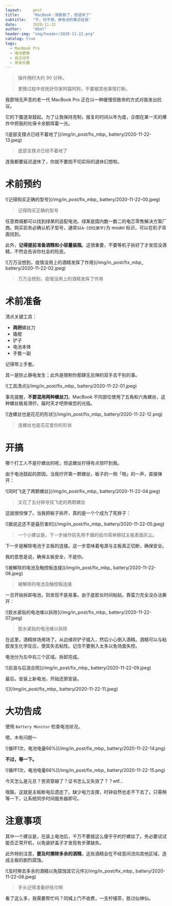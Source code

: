 ```yaml
---
layout:     post
title:      "MacBook：我膨胀了，想退休了"
subtitle:   "不，你不想。换电池的事交给我"
date:       2020-11-22
author:     "Abel"
header-img: "img/header/2020-11-22.png"
catalog: true
tags:
  - MacBook Pro
  - 电池更换
  - 自己动手
  - 周末乐趣
---
```


> 操作用时大约 90 分钟。
>
> 更换过程中安抚好你家阿猫阿狗，不要被其他事情打断。

我那悄无声息的老一代 MacBook Pro 正在以一种缓慢但致命的方式对我发出抗议。

它的下腹逐渐鼓起。为了让我保持克制，报复的时间以年为度，企图在某一天的爆炸中把我的社保卡余额挥霍一光。

![底部支撑点已经不着地了](/img/in_post/fix_mbp_ battery/2020-11-22-13.jpeg)

> 底部支撑点已经不着地了

连我都要延迟退休了，你就不要抱不切实际的退休幻想啦。

# 术前预约

![记得购买正确的型号](/img/in_post/fix_mbp_ battery/2020-11-22-00.jpeg)

> 记得购买正确的型号

任意商城都可以找到绿某的适配电池。绿某是国内数一数二的电芯零售解决方案厂商。购买前务必确认机子型号，通常以``A-{四位数字}``为 model 标识，可以在机子背面找到。

此外，**记得提前准备酒精和小容量装瓶**。这很重要，不要等机子拆好了才发现没酒精，不然会告诉你社会的险恶。

![万万没想到，疫情没用上的酒精发挥了作用](/img/in_post/fix_mbp_ battery/2020-11-22-02.jpeg)

> 万万没想到，疫情没用上的酒精发挥了作用

# 术前准备

清点关键工具：

- **两把**螺丝刀
- 撬棍
- 铲子
- 电池本体
- 手套一副

记得带上手套。

其一是防止静电发生；此外是限制你那肆无忌惮的双手去干别的事。

![工具清点](/img/in_post/fix_mbp_ battery/2020-11-22-01.jpeg)

事先提醒，**不要混用两种螺丝刀**。MacBook 不同部位使用了五角和六角螺丝，这种螺丝极易滑拧。届时天才吧恭候您的光临。

![连螺丝也是花花的形状](/img/in_post/fix_mbp_ battery/2020-11-22-12.png)

> 连螺丝也是花花爱你的形状

# 开搞

哪个打工人不是拧螺丝的呢，但这螺丝拧得有点惊吓到我。

由于电池鼓起的原因，当我拧开第一颗螺丝，板子的一侧「啪」的一声，直接弹开：

![同时飞走了两颗螺丝](/img/in_post/fix_mbp_ battery/2020-11-22-04.jpeg)

> 又花了五分钟寻找飞走的两颗螺丝

这就很惊悚了。当我把板子拆开，真的是一个个成为了死胖子：

![据说这还不是最厉害的](/img/in_post/fix_mbp_ battery/2020-11-22-05.jpeg)

>  一个小建议是，下一步操作前先用干燥的纸巾简单擦拭主板表面灰尘。

下一步是解除电池于主板的连接。这一步意味着电源与主板真正切断，确保安全。

我的意思是说，确保主板安全，不是你。

![被解除的电池及触控板连接](/img/in_post/fix_mbp_ battery/2020-11-22-06.jpeg)

> 被解除的电池及触控板连接

一旦开始拆卸电池，则发现不是易事。由于底胶长时间粘贴，靠蛮力完全没办法撕开：

![胶水紧贴的电池难以拆除](/img/in_post/fix_mbp_ battery/2020-11-22-07.jpeg)

> 胶水紧贴的电池难以拆除

在这里，酒精排场用场了。从边缘将铲子插入，然后小心倒入酒精。酒精可以与粘胶发生化学反应，使其失去粘性。记住不要倒入太多以免场面失控。

电池分为左中右三个区域。拆卸完成。

![前浪与后浪合照](/img/in_post/fix_mbp_ battery/2020-11-22-09.jpeg)

最后，安装上新电池，开始还原安装。

![](/img/in_post/fix_mbp_ battery/2020-11-22-11.jpeg)

# 大功告成

使用 ``Battery Monitor`` 检查电池状况。

嗯，木有问题～

![循环1次，电池电量66%](/img/in_post/fix_mbp_ battery/2020-11-22-14.png)

**不过，等一下。**

![循环1次，电池电量66%](/img/in_post/fix_mbp_ battery/2020-11-22-15.png)

今天怎么是元旦？劳资穿越了？证书怎么又失效了？？wtf…

哦豁，这就是主板断电后遗症了。缺少电力支撑，时钟自然也走不下去了。只需稍等一下，让系统同步时间服务器即可。

# 注意事项

其中一个建议是，在装上电池后，千万不要就这么傻乎乎的拧螺丝了。务必要试试能否正常开机，以免装好盖子才发现有步骤缺失。

此外特别注意，**要及时擦除多余的酒精**。这些酒精会在不经意间流向其他区域，造成主板的剧烈腐蚀。

![及时擦去多余的酒精以免腐蚀其它元件](/img/in_post/fix_mbp_ battery/2020-11-22-08.jpeg)

> 手头记得准备好纸巾啊

看了这么多，我需要帮忙吗？同城上门不收费，一支柠檬茶，胜过似神仙。